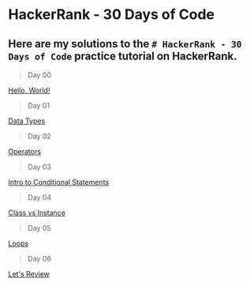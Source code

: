 # HackerRank - 30 Days of Code
## Here are my solutions to the `# HackerRank - 30 Days of Code` practice tutorial on HackerRank.


> Day 00

[Hello, World!](Day-00/Hello-World.js)


> Day 01

[Data Types](Day-01/Data-Types.js)


> Day 02

[Operators](Day-02/Operators.js)


> Day 03

[Intro to Conditional Statements](Day-03/Intro-to-Conditional-Statements.js)


> Day 04

[Class vs Instance](Day-04/Class-vs-Instance.js)


> Day 05

[Loops](Day-05/Loops.js)


> Day 06

[Let's Review](Day-06/Lets-Review.js)